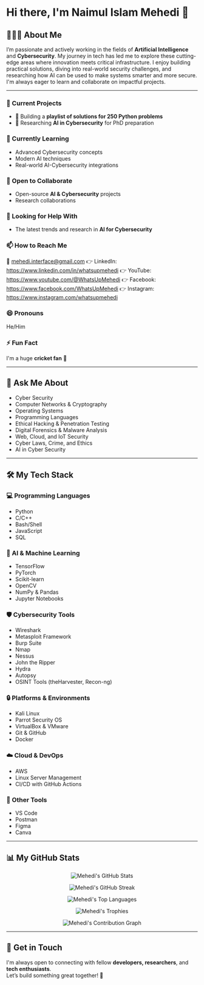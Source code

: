 # Hi there, I'm **Naimul Islam Mehedi** 👋

## 👨🏻‍💻 About Me
I’m passionate and actively working in the fields of **Artificial Intelligence** and **Cybersecurity**. My journey in tech has led me to explore these cutting-edge areas where innovation meets critical infrastructure. I enjoy building practical solutions, diving into real-world security challenges, and researching how AI can be used to make systems smarter and more secure. I'm always eager to learn and collaborate on impactful projects.

---

### 🔭 Current Projects  
- 🎯 Building a **playlist of solutions for 250 Python problems**  
- 🧠 Researching **AI in Cybersecurity** for PhD preparation

### 🌱 Currently Learning  
- Advanced Cybersecurity concepts  
- Modern AI techniques  
- Real-world AI-Cybersecurity integrations

### 👯 Open to Collaborate  
- Open-source **AI & Cybersecurity** projects  
- Research collaborations

### 🤔 Looking for Help With  
- The latest trends and research in **AI for Cybersecurity**

### 📫 How to Reach Me  
📧 mehedi.interface@gmail.com
👉 LinkedIn: https://www.linkedin.com/in/whatsupmehedi
👉 YouTube: https://www.youtube.com/@WhatsUpMehedi
👉 Facebook: https://www.facebook.com/WhatsUpMehedi
👉 Instagram: https://www.instagram.com/whatsupmehedi


### 😄 Pronouns  
He/Him

### ⚡ Fun Fact  
I'm a huge **cricket fan** 🏏 

---

## 💬 Ask Me About
- Cyber Security  
- Computer Networks & Cryptography  
- Operating Systems  
- Programming Languages  
- Ethical Hacking & Penetration Testing  
- Digital Forensics & Malware Analysis  
- Web, Cloud, and IoT Security  
- Cyber Laws, Crime, and Ethics  
- AI in Cyber Security

---

## 🛠️ My Tech Stack  

### 💻 Programming Languages  
- Python  
- C/C++  
- Bash/Shell  
- JavaScript  
- SQL  

### 🧠 AI & Machine Learning  
- TensorFlow  
- PyTorch  
- Scikit-learn  
- OpenCV  
- NumPy & Pandas  
- Jupyter Notebooks  

### 🛡️ Cybersecurity Tools  
- Wireshark  
- Metasploit Framework  
- Burp Suite  
- Nmap  
- Nessus  
- John the Ripper  
- Hydra  
- Autopsy  
- OSINT Tools (theHarvester, Recon-ng)

### 🔒 Platforms & Environments  
- Kali Linux  
- Parrot Security OS  
- VirtualBox & VMware  
- Git & GitHub  
- Docker  

### ☁️ Cloud & DevOps  
- AWS  
- Linux Server Management  
- CI/CD with GitHub Actions  

### 🧰 Other Tools  
- VS Code  
- Postman  
- Figma  
- Canva  

---

## 📊 My GitHub Stats

<p align="center">
  <img src="https://github-readme-stats.vercel.app/api?username=MehediAndInterface&show_icons=true&theme=tokyonight&hide_border=true" alt="Mehedi's GitHub Stats" />
</p>

<p align="center">
  <img src="https://github-readme-streak-stats.herokuapp.com/?user=MehediAndInterface&theme=tokyonight&hide_border=true" alt="Mehedi's GitHub Streak" />
</p>

<p align="center">
  <img src="https://github-readme-stats.vercel.app/api/top-langs/?username=MehediAndInterface&layout=compact&theme=tokyonight&hide_border=true" alt="Mehedi's Top Languages" />
</p>

<p align="center">
  <img src="https://github-profile-trophy.vercel.app/?username=MehediAndInterface&theme=darkhub&row=1&margin-w=10&margin-h=10" alt="Mehedi's Trophies" />
</p>

<p align="center">
  <img src="https://github-readme-activity-graph.vercel.app/graph?username=MehediAndInterface&theme=tokyo-night&hide_border=true" alt="Mehedi's Contribution Graph" />
</p>

---

## 🤝 Get in Touch  
I'm always open to connecting with fellow **developers, researchers**, and **tech enthusiasts**.  
Let’s build something great together! 🚀
